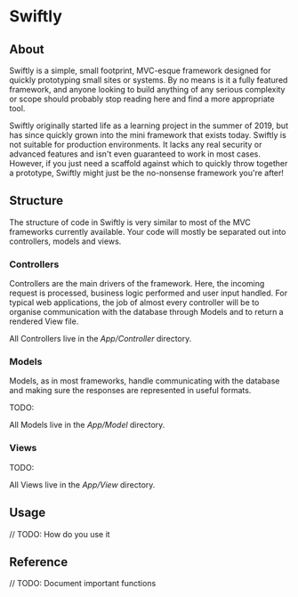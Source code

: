 # Swiftly
## About

Swiftly is a simple, small footprint, MVC-esque framework designed for quickly
prototyping small sites or systems. By no means is it a fully featured
framework, and anyone looking to build anything of any serious complexity or
scope should probably stop reading here and find a more appropriate tool.

Swiftly originally started life as a learning project in the summer of 2019, but
has since quickly grown into the mini framework that exists today. Swiftly is
not suitable for production environments. It lacks any real security or advanced
features and isn't even guaranteed to work in most cases. However, if you just
need a scaffold against which to quickly throw together a prototype, Swiftly
might just be the no-nonsense framework you're after!

## Structure

The structure of code in Swiftly is very similar to most of the MVC frameworks
currently available. Your code will mostly be separated out into controllers,
models and views.

### Controllers

Controllers are the main drivers of the framework. Here, the incoming request
is processed, business logic performed and user input handled. For typical web
applications, the job of almost every controller will be to organise
communication with the database through Models and to return a rendered View
file.

All Controllers live in the *App/Controller* directory.

### Models

Models, as in most frameworks, handle communicating with the database and making
sure the responses are represented in useful formats.

TODO:

All Models live in the *App/Model* directory.

### Views

TODO:

All Views live in the *App/View* directory.

## Usage

// TODO: How do you use it

## Reference

// TODO: Document important functions
